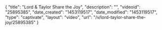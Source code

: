 {
    "title": "Lord & Taylor Share the Joy",
    "description": "",
    "videoid": "25895385",
    "date_created": "1453119517",
    "date_modified": "1453119517",
    "type": "captivate",
    "layout": "video",
    "url": "\/v\/lord-taylor-share-the-joy\/25895385"
}